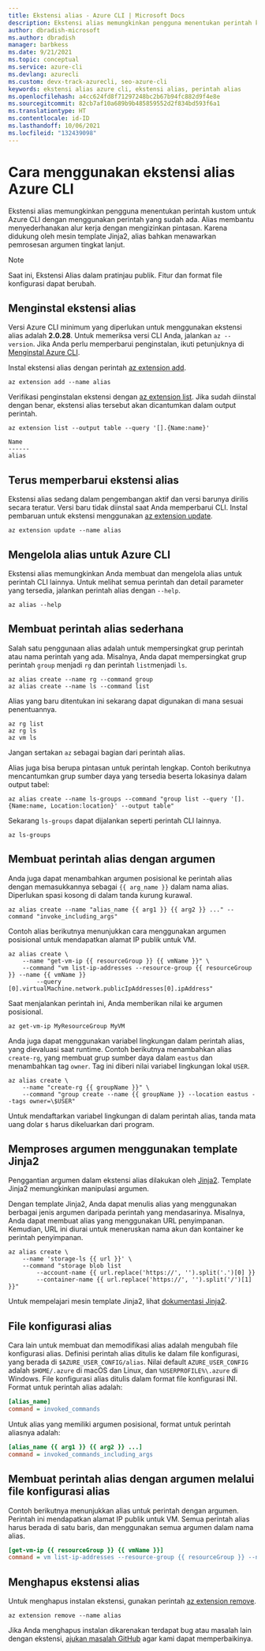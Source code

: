 ```yaml
---
title: Ekstensi alias - Azure CLI | Microsoft Docs
description: Ekstensi alias memungkinkan pengguna menentukan perintah kustom untuk Azure CLI dengan menggunakan perintah yang sudah ada. Pelajari cara menggunakan ekstensi alias Azure CLI.
author: dbradish-microsoft
ms.author: dbradish
manager: barbkess
ms.date: 9/21/2021
ms.topic: conceptual
ms.service: azure-cli
ms.devlang: azurecli
ms.custom: devx-track-azurecli, seo-azure-cli
keywords: ekstensi alias azure cli, ekstensi alias, perintah alias
ms.openlocfilehash: a4cc624fd8f71297248bc2b67b94fc882d9f4e8e
ms.sourcegitcommit: 82cb7af10a689b9b485859552d2f834bd593f6a1
ms.translationtype: HT
ms.contentlocale: id-ID
ms.lasthandoff: 10/06/2021
ms.locfileid: "132439098"
---
```

# <a name="how-to-use-the-azure-cli-alias-extension"></a>Cara menggunakan ekstensi alias Azure CLI

Ekstensi alias memungkinkan pengguna menentukan perintah kustom untuk Azure CLI dengan menggunakan perintah yang sudah ada. Alias membantu menyederhanakan alur kerja dengan mengizinkan pintasan. Karena didukung oleh mesin template Jinja2, alias bahkan menawarkan pemrosesan argumen tingkat lanjut.

> [!NOTE]
> Saat ini, Ekstensi Alias dalam pratinjau publik. Fitur dan format file konfigurasi dapat berubah.

## <a name="install-the-alias-extension"></a>Menginstal ekstensi alias

Versi Azure CLI minimum yang diperlukan untuk menggunakan ekstensi alias adalah **2.0.28**. Untuk memeriksa versi CLI Anda, jalankan `az --version`. Jika Anda perlu memperbarui penginstalan, ikuti petunjuknya di [Menginstal Azure CLI](./install-azure-cli.md).

Instal ekstensi alias dengan perintah [az extension add](/cli/azure/extension#az_extension_add).

```azurecli-interactive
az extension add --name alias
```

Verifikasi penginstalan ekstensi dengan [az extension list](/cli/azure/extension#az_extension_list). Jika sudah diinstal dengan benar, ekstensi alias tersebut akan dicantumkan dalam output perintah.

```azurecli-interactive
az extension list --output table --query '[].{Name:name}'
```

```output
Name
------
alias
```

## <a name="keep-the-alias-extension-up-to-date"></a>Terus memperbarui ekstensi alias

Ekstensi alias sedang dalam pengembangan aktif dan versi barunya dirilis secara teratur. Versi baru tidak diinstal saat Anda memperbarui CLI. Instal pembaruan untuk ekstensi menggunakan [az extension update](/cli/azure/extension#az_extension_update).

```azurecli-interactive
az extension update --name alias
```

## <a name="manage-aliases-for-the-azure-cli"></a>Mengelola alias untuk Azure CLI

Ekstensi alias memungkinkan Anda membuat dan mengelola alias untuk perintah CLI lainnya. Untuk melihat semua perintah dan detail parameter yang tersedia, jalankan perintah alias dengan `--help`.

```azurecli-interactive
az alias --help
```

## <a name="create-simple-alias-commands"></a>Membuat perintah alias sederhana

Salah satu penggunaan alias adalah untuk mempersingkat grup perintah atau nama perintah yang ada. Misalnya, Anda dapat mempersingkat grup perintah `group` menjadi `rg` dan perintah `list`menjadi `ls`.

```azurecli-interactive
az alias create --name rg --command group
az alias create --name ls --command list
```

Alias yang baru ditentukan ini sekarang dapat digunakan di mana sesuai penentuannya.

```azurecli-interactive
az rg list
az rg ls
az vm ls
```

Jangan sertakan `az` sebagai bagian dari perintah alias.

Alias juga bisa berupa pintasan untuk perintah lengkap. Contoh berikutnya mencantumkan grup sumber daya yang tersedia beserta lokasinya dalam output tabel:

```azurecli-interactive
az alias create --name ls-groups --command "group list --query '[].{Name:name, Location:location}' --output table"
```

Sekarang `ls-groups` dapat dijalankan seperti perintah CLI lainnya.

```azurecli-interactive
az ls-groups
```

## <a name="create-an-alias-command-with-arguments"></a>Membuat perintah alias dengan argumen

Anda juga dapat menambahkan argumen posisional ke perintah alias dengan memasukkannya sebagai `{{ arg_name }}` dalam nama alias. Diperlukan spasi kosong di dalam tanda kurung kurawal.

```azurecli-interactive
az alias create --name "alias_name {{ arg1 }} {{ arg2 }} ..." --command "invoke_including_args"
```

Contoh alias berikutnya menunjukkan cara menggunakan argumen posisional untuk mendapatkan alamat IP publik untuk VM.

```azurecli-interactive
az alias create \
    --name "get-vm-ip {{ resourceGroup }} {{ vmName }}" \
    --command "vm list-ip-addresses --resource-group {{ resourceGroup }} --name {{ vmName }}
        --query [0].virtualMachine.network.publicIpAddresses[0].ipAddress"
```

Saat menjalankan perintah ini, Anda memberikan nilai ke argumen posisional.

```azurecli-interactive
az get-vm-ip MyResourceGroup MyVM
```

Anda juga dapat menggunakan variabel lingkungan dalam perintah alias, yang dievaluasi saat runtime. Contoh berikutnya menambahkan alias `create-rg`, yang membuat grup sumber daya dalam `eastus` dan menambahkan tag `owner`. Tag ini diberi nilai variabel lingkungan lokal `USER`.

```azurecli-interactive
az alias create \
    --name "create-rg {{ groupName }}" \
    --command "group create --name {{ groupName }} --location eastus --tags owner=\$USER"
```

Untuk mendaftarkan variabel lingkungan di dalam perintah alias, tanda mata uang dolar `$` harus dikeluarkan dari program.

## <a name="process-arguments-using-jinja2-templates"></a>Memproses argumen menggunakan template Jinja2

Penggantian argumen dalam ekstensi alias dilakukan oleh [Jinja2](http://jinja.pocoo.org/docs/2.10/). Template Jinja2 memungkinkan manipulasi argumen.

Dengan template Jinja2, Anda dapat menulis alias yang menggunakan berbagai jenis argumen daripada perintah yang mendasarinya. Misalnya, Anda dapat membuat alias yang menggunakan URL penyimpanan. Kemudian, URL ini diurai untuk meneruskan nama akun dan kontainer ke perintah penyimpanan.

```azurecli-interactive
az alias create \
    --name 'storage-ls {{ url }}' \
    --command "storage blob list
        --account-name {{ url.replace('https://', '').split('.')[0] }}
        --container-name {{ url.replace('https://', '').split('/')[1] }}"
```

Untuk mempelajari mesin template Jinja2, lihat [dokumentasi Jinja2](http://jinja.pocoo.org/docs/2.10/templates/).

## <a name="alias-configuration-file"></a>File konfigurasi alias

Cara lain untuk membuat dan memodifikasi alias adalah mengubah file konfigurasi alias. Definisi perintah alias ditulis ke dalam file konfigurasi, yang berada di `$AZURE_USER_CONFIG/alias`. Nilai default `AZURE_USER_CONFIG` adalah `$HOME/.azure` di macOS dan Linux, dan `%USERPROFILE%\.azure` di Windows. File konfigurasi alias ditulis dalam format file konfigurasi INI. Format untuk perintah alias adalah:

```ini
[alias_name]
command = invoked_commands
```

Untuk alias yang memiliki argumen posisional, format untuk perintah aliasnya adalah:

```ini
[alias_name {{ arg1 }} {{ arg2 }} ...]
command = invoked_commands_including_args
```

## <a name="create-an-alias-command-with-arguments-via-the-alias-configuration-file"></a>Membuat perintah alias dengan argumen melalui file konfigurasi alias

Contoh berikutnya menunjukkan alias untuk perintah dengan argumen. Perintah ini mendapatkan alamat IP publik untuk VM. Semua perintah alias harus berada di satu baris, dan menggunakan semua argumen dalam nama alias.

```ini
[get-vm-ip {{ resourceGroup }} {{ vmName }}]
command = vm list-ip-addresses --resource-group {{ resourceGroup }} --name {{ vmName }} --query [0].virtualMachine.network.publicIpAddresses[0].ipAddress
```

## <a name="uninstall-the-alias-extension"></a>Menghapus ekstensi alias

Untuk menghapus instalan ekstensi, gunakan perintah [az extension remove](/cli/azure/extension#az_extension_remove).

```azurecli-interactive
az extension remove --name alias
```

Jika Anda menghapus instalan dikarenakan terdapat bug atau masalah lain dengan ekstensi, [ajukan masalah GitHub](https://github.com/Azure/azure-cli-extensions/issues) agar kami dapat memperbaikinya.